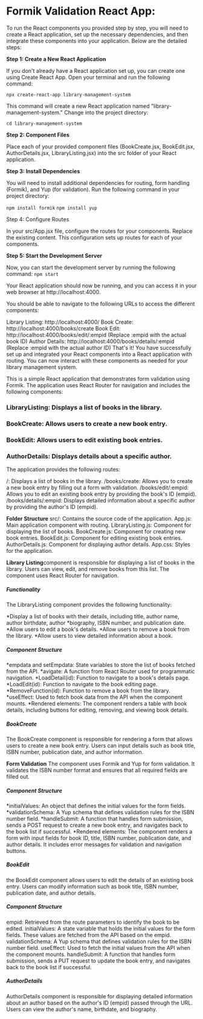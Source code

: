 # Formik Validation React App:

To run the React components you provided step by step, you will need to create a React application, set up the necessary dependencies, and then integrate these components into your application. Below are the detailed steps:

**Step 1: Create a New React Application**

If you don't already have a React application set up, you can create one using Create React App. Open your terminal and run the following command:

`npx create-react-app library-management-system`

This command will create a new React application named "library-management-system." Change into the project directory:

`cd library-management-system`

**Step 2: Component Files**

Place each of your provided component files (BookCreate.jsx, BookEdit.jsx, AuthorDetails.jsx, LibraryListing.jsx) into the src folder of your React application.

**Step 3: Install Dependencies**

You will need to install additional dependencies for routing, form handling (Formik), and Yup (for validation). Run the following command in your project directory:

`npm install formik`
`npm install yup`

Step 4: Configure Routes

In your src/App.jsx file, configure the routes for your components. Replace the existing content.
This configuration sets up routes for each of your components.

**Step 5: Start the Development Server**

Now, you can start the development server by running the following command:
`npm start`

Your React application should now be running, and you can access it in your web browser at http://localhost:4000.

You should be able to navigate to the following URLs to access the different components:

Library Listing: http://localhost:4000/
Book Create: http://localhost:4000/books/create
Book Edit: http://localhost:4000/books/edit/:empid (Replace :empid with the actual book ID)
Author Details: http://localhost:4000/books/details/:empid (Replace :empid with the actual author ID)
That's it! You have successfully set up and integrated your React components into a React application with routing. You can now interact with these components as needed for your library management system.

This is a simple React application that demonstrates form validation using Formik. The application uses React Router for navigation and includes the following components:

### LibraryListing: Displays a list of books in the library.

### BookCreate: Allows users to create a new book entry.

### BookEdit: Allows users to edit existing book entries.

### AuthorDetails: Displays details about a specific author.

The application provides the following routes:

/: Displays a list of books in the library.
/books/create: Allows you to create a new book entry by filling out a form with validation.
/books/edit/:empid: Allows you to edit an existing book entry by providing the book's ID (empid).
/books/details/:empid: Displays detailed information about a specific author by providing the author's ID (empid).

**Folder Structure**
src/: Contains the source code of the application.
App.js: Main application component with routing.
LibraryListing.js: Component for displaying the list of books.
BookCreate.js: Component for creating new book entries.
BookEdit.js: Component for editing existing book entries.
AuthorDetails.js: Component for displaying author details.
App.css: Styles for the application.

**Library Listing**component is responsible for displaying a list of books in the library. Users can view, edit, and remove books from this list. The component uses React Router for navigation.

##### Functionality

The LibraryListing component provides the following functionality:

*Display a list of books with their details, including title, author name, author birthdate, author *biography, ISBN number, and publication date.
*Allow users to edit a book's details.
*Allow users to remove a book from the library.
\*Allow users to view detailed information about a book.

##### Component Structure

*empdata and setEmpdata: State variables to store the list of books fetched from the API.
*avigate: A function from React Router used for programmatic navigation.
*LoadDetail(id): Function to navigate to a book's details page.
*LoadEdit(id): Function to navigate to the book editing page.
*RemoveFunction(id): Function to remove a book from the library.
*useEffect: Used to fetch book data from the API when the component mounts.
\*Rendered elements: The component renders a table with book details, including buttons for editing, removing, and viewing book details.

##### BookCreate

The BookCreate component is responsible for rendering a form that allows users to create a new book entry. Users can input details such as book title, ISBN number, publication date, and author information.

**Form Validation**
The component uses Formik and Yup for form validation. It validates the ISBN number format and ensures that all required fields are filled out.

##### Component Structure

*initialValues: An object that defines the initial values for the form fields.
*validationSchema: A Yup schema that defines validation rules for the ISBN number field.
*handleSubmit: A function that handles form submission, sends a POST request to create a new book entry, and navigates back to the book list if successful.
*Rendered elements: The component renders a form with input fields for book ID, title, ISBN number, publication date, and author details. It includes error messages for validation and navigation buttons.

##### BookEdit

the BookEdit component allows users to edit the details of an existing book entry. Users can modify information such as book title, ISBN number, publication date, and author details.

##### Component Structure

empid: Retrieved from the route parameters to identify the book to be edited.
initialValues: A state variable that holds the initial values for the form fields. These values are fetched from the API based on the empid.
validationSchema: A Yup schema that defines validation rules for the ISBN number field.
useEffect: Used to fetch the initial values from the API when the component mounts.
handleSubmit: A function that handles form submission, sends a PUT request to update the book entry, and navigates back to the book list if successful.

##### AuthorDetails

AuthorDetails component is responsible for displaying detailed information about an author based on the author's ID (empid) passed through the URL. Users can view the author's name, birthdate, and biography.
